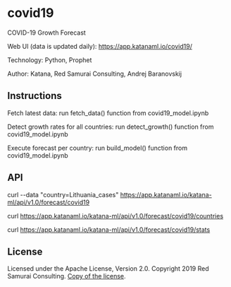 # covid19
COVID-19 Growth Forecast

Web UI (data is updated daily): https://app.katanaml.io/covid19/

Technology: Python, Prophet

Author: Katana, Red Samurai Consulting, Andrej Baranovskij

## Instructions

Fetch latest data: run fetch_data() function from covid19_model.ipynb

Detect growth rates for all countries: run detect_growth() function from covid19_model.ipynb

Execute forecast per country: run build_model() function from covid19_model.ipynb

## API

curl --data "country=Lithuania_cases" https://app.katanaml.io/katana-ml/api/v1.0/forecast/covid19

curl https://app.katanaml.io/katana-ml/api/v1.0/forecast/covid19/countries

curl https://app.katanaml.io/katana-ml/api/v1.0/forecast/covid19/stats

## License

Licensed under the Apache License, Version 2.0. Copyright 2019 Red Samurai Consulting. [Copy of the license](https://github.com/katanaml/covid19/blob/master/LICENSE).
